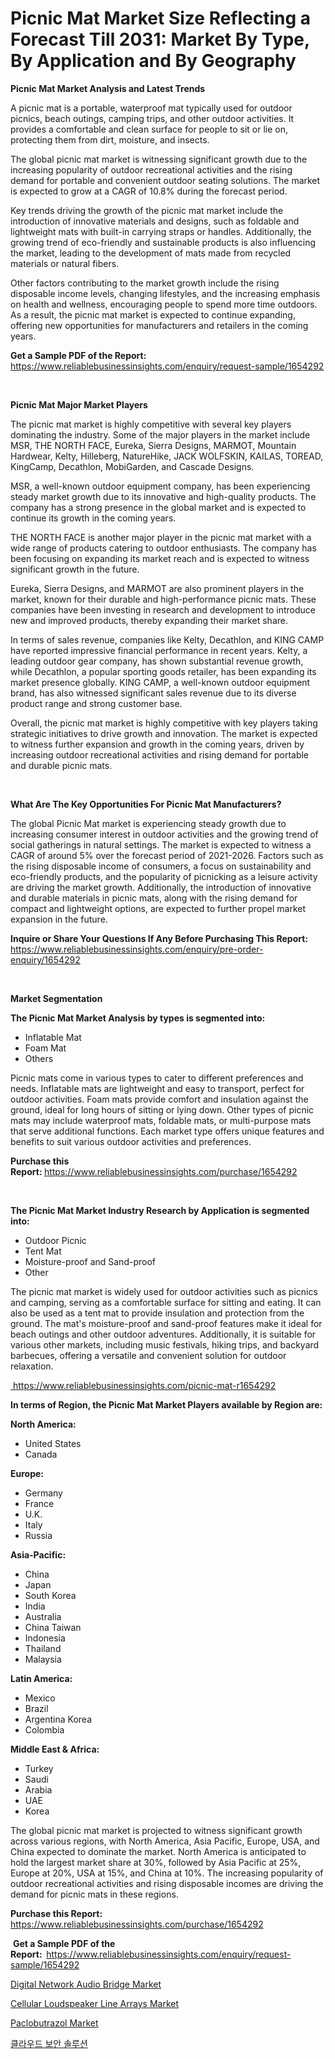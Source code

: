 <p><h1>Picnic Mat Market Size Reflecting a Forecast Till 2031: Market By Type, By Application and By Geography</h1></p><p><strong>Picnic Mat Market Analysis and Latest Trends</strong></p>
<p><p>A picnic mat is a portable, waterproof mat typically used for outdoor picnics, beach outings, camping trips, and other outdoor activities. It provides a comfortable and clean surface for people to sit or lie on, protecting them from dirt, moisture, and insects.</p><p>The global picnic mat market is witnessing significant growth due to the increasing popularity of outdoor recreational activities and the rising demand for portable and convenient outdoor seating solutions. The market is expected to grow at a CAGR of 10.8% during the forecast period.</p><p>Key trends driving the growth of the picnic mat market include the introduction of innovative materials and designs, such as foldable and lightweight mats with built-in carrying straps or handles. Additionally, the growing trend of eco-friendly and sustainable products is also influencing the market, leading to the development of mats made from recycled materials or natural fibers.</p><p>Other factors contributing to the market growth include the rising disposable income levels, changing lifestyles, and the increasing emphasis on health and wellness, encouraging people to spend more time outdoors. As a result, the picnic mat market is expected to continue expanding, offering new opportunities for manufacturers and retailers in the coming years.</p></p>
<p><strong>Get a Sample PDF of the Report:&nbsp;</strong> <a href="https://www.reliablebusinessinsights.com/enquiry/request-sample/1654292">https://www.reliablebusinessinsights.com/enquiry/request-sample/1654292</a></p>
<p>&nbsp;</p>
<p><strong>Picnic Mat Major Market Players</strong></p>
<p><p>The picnic mat market is highly competitive with several key players dominating the industry. Some of the major players in the market include MSR, THE NORTH FACE, Eureka, Sierra Designs, MARMOT, Mountain Hardwear, Kelty, Hilleberg, NatureHike, JACK WOLFSKIN, KAILAS, TOREAD, KingCamp, Decathlon, MobiGarden, and Cascade Designs.</p><p>MSR, a well-known outdoor equipment company, has been experiencing steady market growth due to its innovative and high-quality products. The company has a strong presence in the global market and is expected to continue its growth in the coming years.</p><p>THE NORTH FACE is another major player in the picnic mat market with a wide range of products catering to outdoor enthusiasts. The company has been focusing on expanding its market reach and is expected to witness significant growth in the future.</p><p>Eureka, Sierra Designs, and MARMOT are also prominent players in the market, known for their durable and high-performance picnic mats. These companies have been investing in research and development to introduce new and improved products, thereby expanding their market share.</p><p>In terms of sales revenue, companies like Kelty, Decathlon, and KING CAMP have reported impressive financial performance in recent years. Kelty, a leading outdoor gear company, has shown substantial revenue growth, while Decathlon, a popular sporting goods retailer, has been expanding its market presence globally. KING CAMP, a well-known outdoor equipment brand, has also witnessed significant sales revenue due to its diverse product range and strong customer base.</p><p>Overall, the picnic mat market is highly competitive with key players taking strategic initiatives to drive growth and innovation. The market is expected to witness further expansion and growth in the coming years, driven by increasing outdoor recreational activities and rising demand for portable and durable picnic mats.</p></p>
<p>&nbsp;</p>
<p><strong>What Are The Key Opportunities For Picnic Mat Manufacturers?</strong></p>
<p><p>The global Picnic Mat market is experiencing steady growth due to increasing consumer interest in outdoor activities and the growing trend of social gatherings in natural settings. The market is expected to witness a CAGR of around 5% over the forecast period of 2021-2026. Factors such as the rising disposable income of consumers, a focus on sustainability and eco-friendly products, and the popularity of picnicking as a leisure activity are driving the market growth. Additionally, the introduction of innovative and durable materials in picnic mats, along with the rising demand for compact and lightweight options, are expected to further propel market expansion in the future.</p></p>
<p><strong>Inquire or Share Your Questions If Any Before Purchasing This Report:</strong> <a href="https://www.reliablebusinessinsights.com/enquiry/pre-order-enquiry/1654292">https://www.reliablebusinessinsights.com/enquiry/pre-order-enquiry/1654292</a></p>
<p>&nbsp;</p>
<p><strong>Market Segmentation</strong></p>
<p><strong>The Picnic Mat Market Analysis by types is segmented into:</strong></p>
<p><ul><li>Inflatable Mat</li><li>Foam Mat</li><li>Others</li></ul></p>
<p><p>Picnic mats come in various types to cater to different preferences and needs. Inflatable mats are lightweight and easy to transport, perfect for outdoor activities. Foam mats provide comfort and insulation against the ground, ideal for long hours of sitting or lying down. Other types of picnic mats may include waterproof mats, foldable mats, or multi-purpose mats that serve additional functions. Each market type offers unique features and benefits to suit various outdoor activities and preferences.</p></p>
<p><strong>Purchase this Report:&nbsp;</strong><a href="https://www.reliablebusinessinsights.com/purchase/1654292">https://www.reliablebusinessinsights.com/purchase/1654292</a></p>
<p>&nbsp;</p>
<p><strong>The Picnic Mat Market Industry Research by Application is segmented into:</strong></p>
<p><ul><li>Outdoor Picnic</li><li>Tent Mat</li><li>Moisture-proof and Sand-proof</li><li>Other</li></ul></p>
<p><p>The picnic mat market is widely used for outdoor activities such as picnics and camping, serving as a comfortable surface for sitting and eating. It can also be used as a tent mat to provide insulation and protection from the ground. The mat's moisture-proof and sand-proof features make it ideal for beach outings and other outdoor adventures. Additionally, it is suitable for various other markets, including music festivals, hiking trips, and backyard barbecues, offering a versatile and convenient solution for outdoor relaxation.</p></p>
<p><a href="https://www.reliablebusinessinsights.com/picnic-mat-r1654292">&nbsp;https://www.reliablebusinessinsights.com/picnic-mat-r1654292</a></p>
<p><strong>In terms of Region, the Picnic Mat Market Players available by Region are:</strong></p>
<p>
    <p> <strong> North America: </strong>
        <ul>
            <li>United States</li>
            <li>Canada</li>
        </ul>
        </p> 
    <p> <strong> Europe: </strong>
        <ul>
            <li>Germany</li>
            <li>France</li>
            <li>U.K.</li>
            <li>Italy</li>
            <li>Russia</li>
        </ul>
        </p> 
    <p> <strong> Asia-Pacific: </strong>
        <ul>
            <li>China</li>
            <li>Japan</li>
            <li>South Korea</li>
            <li>India</li>
            <li>Australia</li>
            <li>China Taiwan</li>
            <li>Indonesia</li>
            <li>Thailand</li>
            <li>Malaysia</li>
        </ul>
        </p> 
    <p> <strong> Latin America: </strong>
        <ul>
            <li>Mexico</li>
            <li>Brazil</li>
            <li>Argentina Korea</li>
            <li>Colombia</li>
        </ul>
        </p> 
    <p> <strong> Middle East & Africa: </strong>
        <ul>
            <li>Turkey</li>
            <li>Saudi</li>
            <li>Arabia</li>
            <li>UAE</li>
            <li>Korea</li>
        </ul>
    </p>
    </p>
<p><p>The global picnic mat market is projected to witness significant growth across various regions, with North America, Asia Pacific, Europe, USA, and China expected to dominate the market. North America is anticipated to hold the largest market share at 30%, followed by Asia Pacific at 25%, Europe at 20%, USA at 15%, and China at 10%. The increasing popularity of outdoor recreational activities and rising disposable incomes are driving the demand for picnic mats in these regions.</p></p>
<p><strong>Purchase this Report: </strong><a href="https://www.reliablebusinessinsights.com/purchase/1654292">https://www.reliablebusinessinsights.com/purchase/1654292</a></p>
<p>&nbsp;<strong>Get a Sample PDF of the Report:&nbsp;&nbsp;</strong><a href="https://www.reliablebusinessinsights.com/enquiry/request-sample/1654292">https://www.reliablebusinessinsights.com/enquiry/request-sample/1654292</a></p>
<p><strong></strong></p>
<p><p><a href="https://github.com/hlspriggs/Market-Research-Report-List-1/blob/main/digital-network-audio-bridge-market.md">Digital Network Audio Bridge Market</a></p><p><a href="https://github.com/ksleyeze/Market-Research-Report-List-1/blob/main/cellular-loudspeaker-line-arrays-market.md">Cellular Loudspeaker Line Arrays Market</a></p><p><a href="https://medium.com/@fosterfahey1016/global-paclobutrazol-market-size-and-market-trends-analysis-by-regional-outlook-competitive-814bcb1977b2">Paclobutrazol Market</a></p><p><a href="https://github.com/laholand/Market-Research-Report-List-5/blob/main/406744310917.md">클라우드 보안 솔루션</a></p></p>